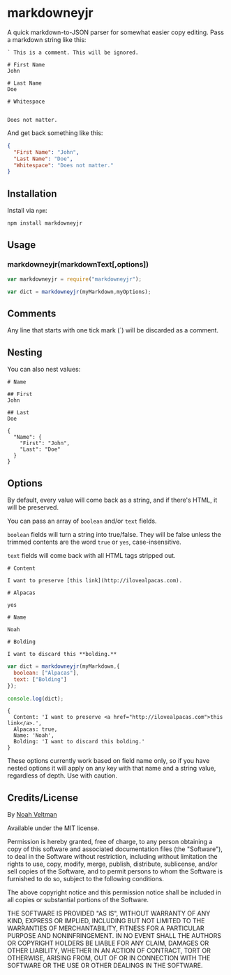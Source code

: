 markdowneyjr
============

A quick markdown-to-JSON parser for somewhat easier copy editing.  Pass a markdown string like this:

```
` This is a comment. This will be ignored.

# First Name
John

# Last Name
Doe

# Whitespace


Does not matter.
```

And get back something like this:

```json
{
  "First Name": "John",
  "Last Name": "Doe",
  "Whitespace": "Does not matter."
}
```

## Installation

Install via `npm`:

```
npm install markdowneyjr
```

## Usage

### markdowneyjr(markdownText[,options])

```js
var markdowneyjr = require("markdowneyjr");

var dict = markdowneyjr(myMarkdown,myOptions);
```

## Comments

Any line that starts with one tick mark (`) will be discarded as a comment.

## Nesting

You can also nest values:

```
# Name

## First
John

## Last
Doe
```

```
{
  "Name": {
    "First": "John",
    "Last": "Doe"
  }
}
```

## Options

By default, every value will come back as a string, and if there's HTML, it will be preserved.

You can pass an array of `boolean` and/or `text` fields.

`boolean` fields will turn a string into true/false.  They will be false unless the trimmed contents are the word `true` or `yes`, case-insensitive.

`text` fields will come back with all HTML tags stripped out.

```
# Content

I want to preserve [this link](http://ilovealpacas.com).

# Alpacas

yes

# Name

Noah

# Bolding

I want to discard this **bolding.**
```

```js
var dict = markdowneyjr(myMarkdown,{
  boolean: ["Alpacas"],
  text: ["Bolding"]
});

console.log(dict);
```

```
{
  Content: 'I want to preserve <a href="http://ilovealpacas.com">this link</a>.',
  Alpacas: true,
  Name: 'Noah',
  Bolding: 'I want to discard this bolding.'
}
```

These options currently work based on field name only, so if you have nested options it will apply on any key with that name and a string value, regardless of depth.  Use with caution.

## Credits/License

By [Noah Veltman](https://twitter.com/veltman)

Available under the MIT license.

Permission is hereby granted, free of charge, to any person obtaining a copy of this software and associated documentation files (the "Software"), to deal in the Software without restriction, including without limitation the rights to use, copy, modify, merge, publish, distribute, sublicense, and/or sell copies of the Software, and to permit persons to whom the Software is furnished to do so, subject to the following conditions.

The above copyright notice and this permission notice shall be included in all copies or substantial portions of the Software.

THE SOFTWARE IS PROVIDED "AS IS", WITHOUT WARRANTY OF ANY KIND, EXPRESS OR IMPLIED, INCLUDING BUT NOT LIMITED TO THE WARRANTIES OF MERCHANTABILITY, FITNESS FOR A PARTICULAR PURPOSE AND NONINFRINGEMENT. IN NO EVENT SHALL THE AUTHORS OR COPYRIGHT HOLDERS BE LIABLE FOR ANY CLAIM, DAMAGES OR OTHER LIABILITY, WHETHER IN AN ACTION OF CONTRACT, TORT OR OTHERWISE, ARISING FROM, OUT OF OR IN CONNECTION WITH THE SOFTWARE OR THE USE OR OTHER DEALINGS IN THE SOFTWARE.